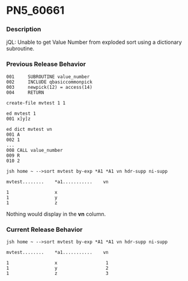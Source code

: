 # PN5_60661

<PageHeader />

### Description

jQL: Unable to get Value Number from exploded sort using a dictionary subroutine.



### Previous Release Behavior

```
001     SUBROUTINE value_number
002     INCLUDE qbasiccommonpick
003     newpick(12) = access(14)
004     RETURN

create-file mvtest 1 1

ed mvtest 1
001 x]y]z

ed dict mvtest vn
001 A
002 1
...
008 CALL value_number
009 R
010 2

jsh home ~ -->sort mvtest by-exp *A1 *A1 vn hdr-supp ni-supp

mvtest........    *a1...........    vn

1                 x
1                 y
1                 z
```

Nothing would display in the **vn** column.



### Current Release Behavior

```
jsh home ~ -->sort mvtest by-exp *A1 *A1 vn hdr-supp ni-supp

mvtest........    *a1...........    vn

1                 x                  1
1                 y                  2
1                 z                  3
```

  
<PageFooter />
